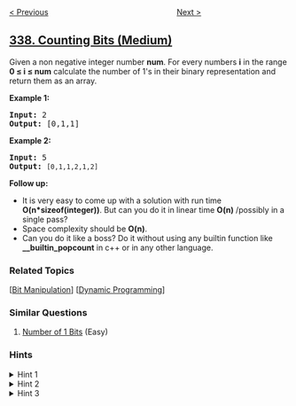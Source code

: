 <!--|This file generated by command(leetcode description); DO NOT EDIT.    |-->
<!--+----------------------------------------------------------------------+-->
<!--|@author    openset <openset.wang@gmail.com>                           |-->
<!--|@link      https://github.com/openset                                 |-->
<!--|@home      https://github.com/openset/leetcode                        |-->
<!--+----------------------------------------------------------------------+-->

[< Previous](../house-robber-iii "House Robber III")
　　　　　　　　　　　　　　　　
[Next >](../nested-list-weight-sum "Nested List Weight Sum")

## [338. Counting Bits (Medium)](https://leetcode.com/problems/counting-bits "比特位计数")

<p>Given a non negative integer number <b>num</b>. For every numbers <b>i</b> in the range <b>0 &le; i &le; num</b> calculate the number of 1&#39;s in their binary representation and return them as an array.</p>

<p><strong>Example 1:</strong></p>

<pre>
<strong>Input: </strong><span id="example-input-1-1">2</span>
<strong>Output: </strong><span id="example-output-1">[0,1,1]</span></pre>

<p><strong>Example 2:</strong></p>

<pre>
<strong>Input: </strong><span id="example-input-1-1">5</span>
<strong>Output: </strong><code>[0,1,1,2,1,2]</code>
</pre>

<p><b>Follow up:</b></p>

<ul>
	<li>It is very easy to come up with a solution with run time <b>O(n*sizeof(integer))</b>. But can you do it in linear time <b>O(n)</b> /possibly in a single pass?</li>
	<li>Space complexity should be <b>O(n)</b>.</li>
	<li>Can you do it like a boss? Do it without using any builtin function like <b>__builtin_popcount</b> in c++ or in any other language.</li>
</ul>

### Related Topics
  [[Bit Manipulation](../../tag/bit-manipulation/README.md)]
  [[Dynamic Programming](../../tag/dynamic-programming/README.md)]

### Similar Questions
  1. [Number of 1 Bits](../number-of-1-bits) (Easy)

### Hints
<details>
<summary>Hint 1</summary>
You should make use of what you have produced already.
</details>

<details>
<summary>Hint 2</summary>
Divide the numbers in ranges like [2-3], [4-7], [8-15] and so on. And try to generate new range from previous.
</details>

<details>
<summary>Hint 3</summary>
Or does the odd/even status of the number help you in calculating the number of 1s?
</details>
